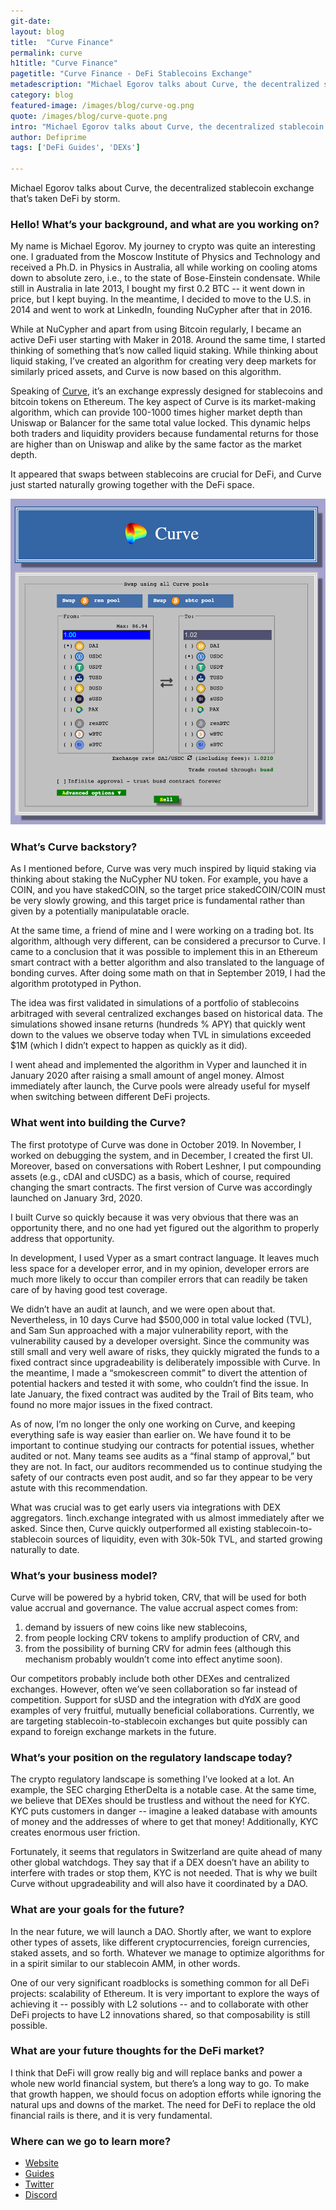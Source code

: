 ```yaml
---
git-date:
layout: blog
title:  "Curve Finance"
permalink: curve
h1title: "Curve Finance"
pagetitle: "Curve Finance - DeFi Stablecoins Exchange"
metadescription: "Michael Egorov talks about Curve, the decentralized stablecoin exchange that’s taken DeFi by storm"
category: blog
featured-image: /images/blog/curve-og.png
quote: /images/blog/curve-quote.png
intro: "Michael Egorov talks about Curve, the decentralized stablecoin exchange that’s taken DeFi by storm"
author: Defiprime
tags: ['DeFi Guides', 'DEXs']

---
```

Michael Egorov talks about Curve, the decentralized stablecoin exchange that’s taken DeFi by storm.

### Hello! What’s your background, and what are you working on?

My name is Michael Egorov. My journey to crypto was quite an interesting one. I graduated from the Moscow Institute of Physics and Technology and received a Ph.D. in Physics in Australia, all while working on cooling atoms down to absolute zero, i.e., to the state of Bose-Einstein condensate. While still in Australia in late 2013, I bought my first 0.2 BTC -- it went down in price, but I kept buying. In the meantime, I decided to move to the U.S. in 2014 and went to work at LinkedIn, founding NuCypher after that in 2016.

While at NuCypher and apart from using Bitcoin regularly, I became an active DeFi user starting with Maker in 2018. Around the same time, I started thinking of something that’s now called liquid staking. While thinking about liquid staking, I’ve created an algorithm for creating very deep markets for similarly priced assets, and Curve is now based on this algorithm.

Speaking of [Curve](https://www.curve.fi/), it’s an exchange expressly designed for stablecoins and bitcoin tokens on Ethereum. The key aspect of Curve is its market-making algorithm, which can provide 100-1000 times higher market depth than Uniswap or Balancer for the same total value locked. This dynamic helps both traders and liquidity providers because fundamental returns for those are higher than on Uniswap and alike by the same factor as the market depth.

It appeared that swaps between stablecoins are crucial for DeFi, and Curve just started naturally growing together with the DeFi space.

![](/images/blog/Curve_fi.png)

### What’s Curve backstory?

As I mentioned before, Curve was very much inspired by liquid staking via thinking about staking the NuCypher NU token. For example, you have a COIN, and you have stakedCOIN, so the target price stakedCOIN/COIN must be very slowly growing, and this target price is fundamental rather than given by a potentially manipulatable oracle.

At the same time, a friend of mine and I were working on a trading bot. Its algorithm, although very different, can be considered a precursor to Curve. I came to a conclusion that it was possible to implement this in an Ethereum smart contract with a better algorithm and also translated to the language of bonding curves. After doing some math on that in September 2019, I had the algorithm prototyped in Python.

The idea was first validated in simulations of a portfolio of stablecoins arbitraged with several centralized exchanges based on historical data. The simulations showed insane returns (hundreds % APY) that quickly went down to the values we observe today when TVL in simulations exceeded $1M (which I didn’t expect to happen as quickly as it did).

I went ahead and implemented the algorithm in Vyper and launched it in January 2020 after raising a small amount of angel money. Almost immediately after launch, the Curve pools were already useful for myself when switching between different DeFi projects.


### What went into building the Curve?

The first prototype of Curve was done in October 2019. In November, I worked on debugging the system, and in December, I created the first UI. Moreover, based on conversations with Robert Leshner, I put compounding assets (e.g., cDAI and cUSDC) as a basis, which of course, required changing the smart contracts. The first version of Curve was accordingly launched on January 3rd, 2020.

I built Curve so quickly because it was very obvious that there was an opportunity there, and no one had yet figured out the algorithm to properly address that opportunity.

In development, I used Vyper as a smart contract language. It leaves much less space for a developer error, and in my opinion, developer errors are much more likely to occur than compiler errors that can readily be taken care of by having good test coverage.

We didn’t have an audit at launch, and we were open about that. Nevertheless, in 10 days Curve had $500,000 in total value locked (TVL), and Sam Sun approached with a major vulnerability report, with the vulnerability caused by a developer oversight. Since the community was still small and very well aware of risks, they quickly migrated the funds to a fixed contract since upgradeability is deliberately impossible with Curve. In the meantime, I made a “smokescreen commit” to divert the attention of potential hackers and tested it with some, who couldn’t find the issue. In late January, the fixed contract was audited by the Trail of Bits team, who found no more major issues in the fixed contract.

As of now, I’m no longer the only one working on Curve, and keeping everything safe is way easier than earlier on. We have found it to be important to continue studying our contracts for potential issues, whether audited or not. Many teams see audits as a “final stamp of approval,” but they are not. In fact, our auditors recommended us to continue studying the safety of our contracts even post audit, and so far they appear to be very astute with this recommendation.

What was crucial was to get early users via integrations with DEX aggregators. 1inch.exchange integrated with us almost immediately after we asked. Since then, Curve quickly outperformed all existing stablecoin-to-stablecoin sources of liquidity, even with 30k-50k TVL, and started growing naturally to date.


### What’s your business model?

Curve will be powered by a hybrid token, CRV, that will be used for both value accrual and governance. The value accrual aspect comes from:
1. demand by issuers of new coins like new stablecoins,
2. from people locking CRV tokens to amplify production of CRV, and
3. from the possibility of burning CRV for admin fees (although this mechanism probably wouldn’t come into effect anytime soon).

Our competitors probably include both other DEXes and centralized exchanges. However, often we’ve seen collaboration so far instead of competition. Support for sUSD and the integration with dYdX are good examples of very fruitful, mutually beneficial collaborations. Currently, we are targeting stablecoin-to-stablecoin exchanges but quite possibly can expand to foreign exchange markets in the future.


### What’s your position on the regulatory landscape today?

The crypto regulatory landscape is something I’ve looked at a lot. An example, the SEC charging EtherDelta is a notable case. At the same time, we believe that DEXes should be trustless and without the need for KYC. KYC puts customers in danger -- imagine a leaked database with amounts of money and the addresses of where to get that money! Additionally, KYC creates enormous user friction.

Fortunately, it seems that regulators in Switzerland are quite ahead of many other global watchdogs. They say that if a DEX doesn’t have an ability to interfere with trades or stop them, KYC is not needed. That is why we built Curve without upgradeability and will also have it coordinated by a DAO.


### What are your goals for the future?

In the near future, we will launch a DAO. Shortly after, we want to explore other types of assets, like different cryptocurrencies, foreign currencies, staked assets, and so forth. Whatever we manage to optimize algorithms for in a spirit similar to our stablecoin AMM, in other words.

One of our very significant roadblocks is something common for all DeFi projects: scalability of Ethereum. It is very important to explore the ways of achieving it -- possibly with L2 solutions -- and to collaborate with other DeFi projects to have L2 innovations shared, so that composability is still possible.


### What are your future thoughts for the DeFi market?

I think that DeFi will grow really big and will replace banks and power a whole new world financial system, but there’s a long way to go. To make that growth happen, we should focus on adoption efforts while ignoring the natural ups and downs of the market. The need for DeFi to replace the old financial rails is there, and it is very fundamental.


### Where can we go to learn more?
- [Website](https://www.curve.fi/)
- [Guides](https://guides.curve.fi/)
- [Twitter](https://twitter.com/CurveFinance)
- [Discord](https://discord.gg/9uEHakc)

